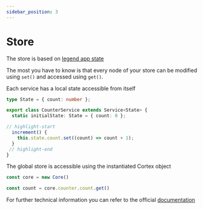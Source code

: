 ```yaml
---
sidebar_position: 3
---
```


# Store

The store is based on [legend app state](https://legendapp.com/open-source/state/)

The most you have to know is that every node of your store can be modified using `set()` and accessed using `get()`.

Each service has a local state accessible from itself

```ts
type State = { count: number };

export class CounterService extends Service<State> {
  static initialState: State = { count: 0 };

// highlight-start
  increment() {
    this.state.count.set((count) => count + 1);
  }
 // highlight-end
}
```

The global store is accessible using the instantiated Cortex object

```ts
const core = new Core()

const count = core.counter.count.get()
```

For further technical information you can refer to the official [documentation](https://legendapp.com/open-source/state/)
